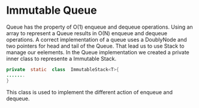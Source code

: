 # Immutable Queue

Queue has the property of O(1) enqueue and dequeue operations. Using an array to represent a Queue results in O(N) enqueue and dequeue operations. A correct implementation of a queue uses a DoublyNode and two pointers for head and tail of the Queue. That lead us to use Stack to manage our eelements. 
In the Queue implementation we created a private inner class to represente a Immutable Stack.
```java
private  static  class  ImmutableStack<T>{
.......
}
 ```
 This class is used to implement the different action of enqueue and dequeue.